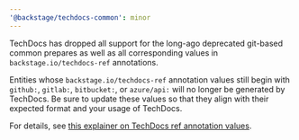 ```yaml
---
'@backstage/techdocs-common': minor
---
```


TechDocs has dropped all support for the long-ago deprecated git-based common
prepares as well as all corresponding values in `backstage.io/techdocs-ref`
annotations.

Entities whose `backstage.io/techdocs-ref` annotation values still begin with
`github:`, `gitlab:`, `bitbucket:`, or `azure/api:` will no longer be generated
by TechDocs. Be sure to update these values so that they align with their
expected format and your usage of TechDocs.

For details, see [this explainer on TechDocs ref annotation values][how].

[how]: https://backstage.io/docs/features/techdocs/how-to-guides#how-to-understand-techdocs-ref-annotation-values
